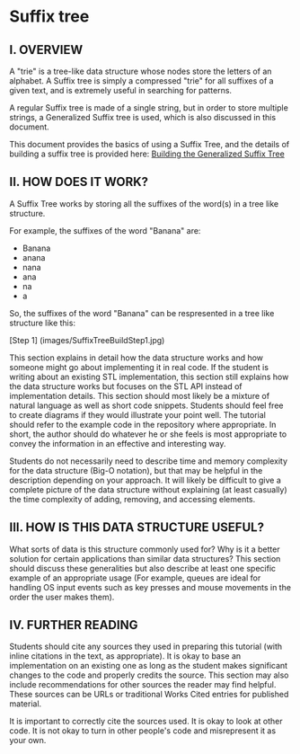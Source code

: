 # Suffix tree

## I. OVERVIEW

A "trie" is a tree-like data structure whose nodes store the letters of an alphabet. A Suffix tree is simply a compressed "trie" for all suffixes of a given text, and is extremely useful in searching for patterns.

A regular Suffix tree is made of a single string, but in order to store multiple strings, a Generalized Suffix tree is used, which is also discussed in this document.

This document provides the basics of using a Suffix Tree, and the details of building a suffix tree is provided here:
[Building the Generalized Suffix Tree](buildingASuffixTree.md)

## II. HOW DOES IT WORK?

A Suffix Tree works by storing all the suffixes of the word(s) in a tree like structure.

For example, the suffixes of the word "Banana" are:
- Banana
- anana
- nana
- ana
- na
- a

So, the suffixes of the word "Banana" can be respresented in a tree like structure like this:

[Step 1] (images/SuffixTreeBuildStep1.jpg)

This section explains in detail how the data structure works and how someone might go about implementing it in real code. If the student is writing about an existing STL implementation, this section still explains how the data structure works but focuses on the STL API instead of implementation details. This section should most likely be a mixture of natural language as well as short code snippets. Students should feel free to create diagrams if they would illustrate your point well. The tutorial should refer to the example code in the repository where appropriate. In short, the author should do whatever he or she feels is most appropriate to convey the information in an effective and interesting way.

Students do not necessarily need to describe time and memory complexity for the data structure (Big-O notation), but that may be helpful in the description depending on your approach. It will likely be difficult to give a complete picture of the data structure without explaining (at least casually) the time complexity of adding, removing, and accessing elements.

## III. HOW IS THIS DATA STRUCTURE USEFUL?

What sorts of data is this structure commonly used for? Why is it a better solution for certain applications than similar data structures? This section should discuss these generalities but also describe at least one specific example of an appropriate usage (For example, queues are ideal for handling OS input events such as key presses and mouse movements in the order the user makes them).

## IV. FURTHER READING

Students should cite any sources they used in preparing this tutorial (with inline citations in the text, as appropriate). It is okay to base an implementation on an existing one as long as the student makes significant changes to the code and properly credits the source. This section may also include recommendations for other sources the reader may find helpful. These sources can be URLs or traditional Works Cited entries for published material.

It is important to correctly cite the sources used. It is okay to look at other code. It is not okay to turn in other people's code and misrepresent it as your own.

